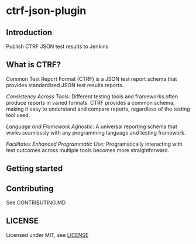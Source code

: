 # ctrf-json-plugin

## Introduction

Publish CTRF JSON test results to Jenkins

## What is CTRF?

Common Test Report Format (CTRF) is a JSON test report schema that provides standardized JSON test results reports.

*Consistency Across Tools:* Different testing tools and frameworks often produce reports in varied formats. CTRF provides a common schema, making it easy to understand and compare reports, regardless of the testing tool used.

*Language and Framework Agnostic:* A universal reporting schema that works seamlessly with any programming language and testing framework.

*Facilitates Enhanced Programmatic Use:* Programatically interacting with test outcomes across multiple tools becomes more straightforward.

## Getting started

## Contributing

See CONTRIBUTING.MD

## LICENSE

Licensed under MIT, see [LICENSE](LICENSE.md)

